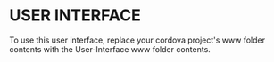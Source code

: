 USER INTERFACE
===============
To use this user interface, replace your cordova project's www folder contents with the User-Interface www folder contents.

